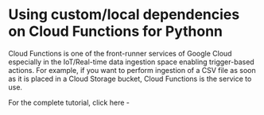 # Using custom/local dependencies on Cloud Functions for Pythonn

Cloud Functions is one of the front-runner services of Google Cloud especially in the IoT/Real-time data ingestion space enabling trigger-based actions. 
For example, if you want to perform ingestion of a CSV file as soon as it is placed in a Cloud Storage bucket, Cloud Functions is the service to use.

For the complete tutorial, click here - 

